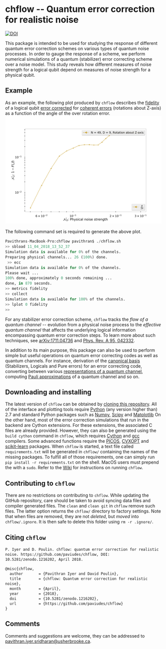 # chflow -- Quantum error correction for realistic noise

[![DOI](https://zenodo.org/badge/125156309.svg)](https://zenodo.org/badge/latestdoi/125156309)

This package is intended to be used for studying the response of different quantum error correction schemes on various types of quantum noise processes. In order to gauge the response of a scheme, we perform numerical simulations of a quantum (stabilizer) error correcting scheme over a noise model. This study reveals how different measures of noise strength for a logical qubit depend on measures of noise strength for a physical qubit.

## Example
As an example, the following plot produced by `chflow` describes the [fidelity](https://github.com/paviudes/chflow/wiki/Measures-of-noise-strength) of a logical qubit [error corrected](https://github.com/paviudes/chflow/wiki/Running-Simulations#running-simulations) for [coherent errors](https://github.com/paviudes/chflow/wiki/Quantum-channels#predefined-channels) \(rotations about Z-axis\) as a function of the angle of the over rotation error.
![rotz](https://github.com/paviudes/chflow/blob/master/docs/rotz.jpg)

The following command set is required to generate the above plot.

```python
Pavithrans-MacBook-Pro:chflow pavithran$ ./chflow.sh
>> sbload 11_04_2018_13_52_37
Simulation data is available for 0% of the channels.
Preparing physical channels... 26 (100%) done.        
 >> ecc
Simulation data is available for 0% of the channels.
Please wait ...
100% done, approximately 0 seconds remaining ...   
done, in 870 seconds.
>> metrics fidelity 
>> collect
Simulation data is available for 100% of the channels.
>> lplot 0 fidelity
>> 
```

For any stabilizer error correction scheme, `chflow` tracks the _flow of a quantum channel_ -- evolution from a physical noise process to the _effective quantum channel_ that affects the underlying logical information encompassing quantum error correction steps. To learn more about such techniques, see [arXiv:1711.04736](https://arxiv.org/abs/1711.04736) and [Phys. Rev. A 95, 042332](https://journals.aps.org/pra/abstract/10.1103/PhysRevA.95.042332).

In addition to its main purpose, this package can also be used to perform simple but useful operations on quantum error correcting codes as well as quantum channels. For instance, derivation of the [canonical basis](https://github.com/paviudes/chflow/wiki/Quantum-error-correction#complete-description-of-a-stabilizer-code) \(Stabilizers, Logicals and Pure errors\) for an error correcting code, converting between various [representations of a quantum channel](https://github.com/paviudes/chflow/wiki/Quantum-channels#representations-for-quantum-channels), computing [Pauli approximations](https://github.com/paviudes/chflow/wiki/Quantum-channels#approximations-to-a-pauli-channel) of a quantum channel and so on.

## Downloading and installing
The latest version of `chflow` can be obtained by [cloning this repository](https://help.github.com/articles/cloning-a-repository/). All of the interface and plotting tools require [Python](https://www.python.org/downloads/) (any version higher than) 2.7 and standard Python packages such as [Numpy](https://www.scipy.org/install.html), [Scipy](https://www.scipy.org/install.html) and [Matplotlib](https://matplotlib.org/users/installing.html) On the other hand, most of the error correction simulations that run in the backend are Cython extensions. For these extensions, the associated C files are already provided. However, they can also be generated using the `build cython` command in `chflow`, which requires [Cython](http://docs.cython.org/en/latest/src/quickstart/install.html) and [gcc](https://gcc.gnu.org/install/) compilers. Some advanced functions require the [PICOS](http://picos.zib.de/intro.html#installation), [CVXOPT](http://cvxopt.org/install/index.html) and [scikit-learn](http://scikit-learn.org/stable/install.html) packages. When `chflow` is started, a text file called `requirements.txt` will be generated in `chflow/` containing the names of the missing packages. To fulfill all of those requirements, one can simply run `pip install -r requirements.txt` on the shell. MacOS users must prepend the with a `sudo`. Refer to the [Wiki](https://github.com/paviudes/chflow/wiki) for instructions on running `chflow`.

## Contributing to `chflow`

There are no restrictions on contributing to `chflow`. While updating the GitHub repository, care should be taken to avoid syncing data files and compiler generated files. The `clean` and `clean git` in `chflow` remove such files. The latter option returns the `chflow/` directory to factory settings. Note that when files are removed, they are not _deleted_, but _moved_ into `chflow/.ignore`. It is then safe to delete this folder using `rm -r .ignore/`.

## Citing `chflow`
```text
P. Iyer and D. Poulin. chflow: quantum error correction for realistic noise. https://github.com/paviudes/chflow, DOI: 10.5281/zenodo.1216202, April 2018.
```
```text
@misc{chflow,
  author       = {Pavithran Iyer and David Poulin},
  title        = {chflow: Quantum error correction for realistic noise},
  month        = {April},
  year         = {2018},
  doi          = {10.5281/zenodo.1216202},
  url          = {https://github.com/paviudes/chflow}
}
```
## Comments
Comments and suggestions are welcome, they can be addressed to pavithran.iyer.sridharan@usherbrooke.ca.
